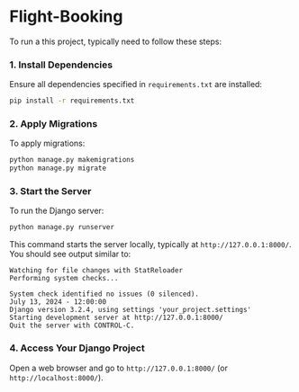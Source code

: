 # Flight-Booking
To run a this project,  typically need to follow these steps:


### 1. Install Dependencies
Ensure all dependencies specified in `requirements.txt` are installed:

```bash
pip install -r requirements.txt
```

### 2. Apply Migrations
To apply migrations:

```bash
python manage.py makemigrations
python manage.py migrate
```

### 3. Start the Server
To run the Django server:

```bash
python manage.py runserver
```

This command starts the server locally, typically at `http://127.0.0.1:8000/`. You should see output similar to:

```
Watching for file changes with StatReloader
Performing system checks...

System check identified no issues (0 silenced).
July 13, 2024 - 12:00:00
Django version 3.2.4, using settings 'your_project.settings'
Starting development server at http://127.0.0.1:8000/
Quit the server with CONTROL-C.
```

### 4. Access Your Django Project
Open a web browser and go to `http://127.0.0.1:8000/` (or `http://localhost:8000/`). 

